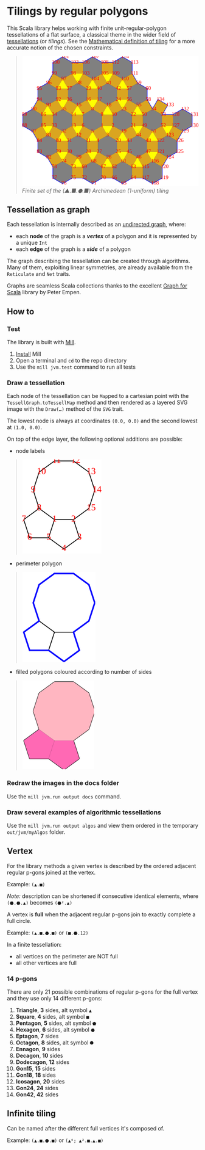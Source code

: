 # Tilings by regular polygons
This Scala library helps working with finite unit-regular-polygon tessellations of a flat surface, a classical theme in the wider field of [tessellations](https://en.wikipedia.org/wiki/Tessellation) (or _tilings_). See the [Mathematical definition of tiling](docs/tiling-definition.md) for a more accurate notion of the chosen constraints.

> ![(▲.■.⬣.■)](docs/(▲.■.⬣.■).svg)
> _Finite set of the (▲.■.⬣.■) Archimedean (1-uniform) tiling_

## Tessellation as graph
Each tessellation is internally described as an [undirected graph](https://en.wikipedia.org/wiki/Graph_(discrete_mathematics)#Undirected_graph), where:

* each **node** of the graph is a _**vertex**_ of a polygon and it is represented by a unique `Int`
* each **edge** of the graph is a _**side**_ of a polygon

The graph describing the tessellation can be created through algorithms.
Many of them, exploiting linear symmetries, are already available from the `Reticulate` and `Net` traits.

Graphs are seamless Scala collections thanks to the excellent [Graph for Scala](https://scala-graph.org/) library by Peter Empen.

## How to

### Test
The library is built with [Mill](http://www.lihaoyi.com/mill).

1. [Install](http://www.lihaoyi.com/mill/#installation) Mill
2. Open a terminal and `cd` to the repo directory
3. Use the `mill jvm.test` command to run all tests

### Draw a tessellation
Each node of the tessellation can be `Map`ped to a cartesian point with the `TessellGraph.toTessellMap` method and then rendered as a layered SVG image with the `Draw(…)` method of the `SVG` trait.

The lowest node is always at coordinates `(0.0, 0.0)` and the second lowest at `(1.0, 0.0)`.

On top of the edge layer, the following optional additions are possible:
* node labels
> ![(⬟².10)_label](docs/(⬟².10)_label.svg)
* perimeter polygon
> ![(⬟².10)_perimeter](docs/(⬟².10)_perimeter.svg)
* filled polygons coloured according to number of sides
> ![(⬟².10)_filled](docs/(⬟².10)_filled.svg)

### Redraw the images in the docs folder

Use the `mill jvm.run output docs` command.

### Draw several examples of algorithmic tessellations

Use the `mill jvm.run output algos` and view them ordered in the temporary `out/jvm/myAlgos` folder.

## Vertex
For the library methods a given vertex is described by the ordered adjacent regular p-gons joined at the vertex.

Example: `(▲.■)`

_Note:_ description can be shortened if consecutive identical elements, where `(⬣.⬣.▲)` becomes `(⬣².▲)`

A vertex is **full** when the adjacent regular p-gons join to exactly complete a full circle.

Example: `(▲.■.⬣.■)` or `(■.⬣.12)`

In a finite tessellation:
* all vertices on the perimeter are NOT full
* all other vertices are full

### 14 p-gons
There are only 21 possible combinations of regular p-gons for the full vertex and they use only 14 different p-gons:

1. **Triangle**, **3** sides, alt symbol `▲`
2. **Square**, **4** sides, alt symbol `■`
3. **Pentagon**, **5** sides, alt symbol `⬟`
4. **Hexagon**, **6** sides, alt symbol `⬣`
5. **Eptagon**, **7** sides
6. **Octagon**, **8** sides, alt symbol `⯃`
7. **Ennagon**, **9** sides
8. **Decagon**, **10** sides
9. **Dodecagon**, **12** sides
10. **Gon15**, **15** sides
11. **Gon18**, **18** sides
12. **Icosagon**, **20** sides
13. **Gon24**, **24** sides
14. **Gon42**, **42** sides


## Infinite tiling
Can be named after the different full vertices it's composed of.

Example: `(▲.■.⬣.■)` or `(▲⁶; ▲².■.▲.■)`